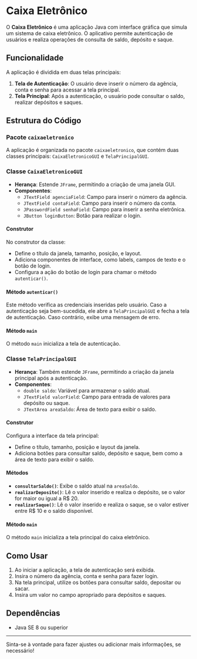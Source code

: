 

# Caixa Eletrônico

O **Caixa Eletrônico** é uma aplicação Java com interface gráfica que simula um sistema de caixa eletrônico. O aplicativo permite autenticação de usuários e realiza operações de consulta de saldo, depósito e saque.

## Funcionalidade

A aplicação é dividida em duas telas principais:

1. **Tela de Autenticação**: O usuário deve inserir o número da agência, conta e senha para acessar a tela principal.
2. **Tela Principal**: Após a autenticação, o usuário pode consultar o saldo, realizar depósitos e saques.

## Estrutura do Código

### Pacote `caixaeletronico`

A aplicação é organizada no pacote `caixaeletronico`, que contém duas classes principais: `CaixaEletronicoGUI` e `TelaPrincipalGUI`.

### Classe `CaixaEletronicoGUI`

- **Herança**: Estende `JFrame`, permitindo a criação de uma janela GUI.
- **Componentes**:
  - `JTextField agenciaField`: Campo para inserir o número da agência.
  - `JTextField contaField`: Campo para inserir o número da conta.
  - `JPasswordField senhaField`: Campo para inserir a senha eletrônica.
  - `JButton loginButton`: Botão para realizar o login.

#### Construtor

No construtor da classe:

- Define o título da janela, tamanho, posição, e layout.
- Adiciona componentes de interface, como labels, campos de texto e o botão de login.
- Configura a ação do botão de login para chamar o método `autenticar()`.

#### Método `autenticar()`

Este método verifica as credenciais inseridas pelo usuário. Caso a autenticação seja bem-sucedida, ele abre a `TelaPrincipalGUI` e fecha a tela de autenticação. Caso contrário, exibe uma mensagem de erro.

#### Método `main`

O método `main` inicializa a tela de autenticação.

### Classe `TelaPrincipalGUI`

- **Herança**: Também estende `JFrame`, permitindo a criação da janela principal após a autenticação.
- **Componentes**:
  - `double saldo`: Variável para armazenar o saldo atual.
  - `JTextField valorField`: Campo para entrada de valores para depósito ou saque.
  - `JTextArea areaSaldo`: Área de texto para exibir o saldo.

#### Construtor

Configura a interface da tela principal:

- Define o título, tamanho, posição e layout da janela.
- Adiciona botões para consultar saldo, depósito e saque, bem como a área de texto para exibir o saldo.

#### Métodos

- **`consultarSaldo()`**: Exibe o saldo atual na `areaSaldo`.
- **`realizarDeposito()`**: Lê o valor inserido e realiza o depósito, se o valor for maior ou igual a R$ 20.
- **`realizarSaque()`**: Lê o valor inserido e realiza o saque, se o valor estiver entre R$ 10 e o saldo disponível.

#### Método `main`

O método `main` inicializa a tela principal do caixa eletrônico.

## Como Usar

1. Ao iniciar a aplicação, a tela de autenticação será exibida.
2. Insira o número da agência, conta e senha para fazer login.
3. Na tela principal, utilize os botões para consultar saldo, depositar ou sacar.
4. Insira um valor no campo apropriado para depósitos e saques.

## Dependências

- Java SE 8 ou superior

---

Sinta-se à vontade para fazer ajustes ou adicionar mais informações, se necessário!
